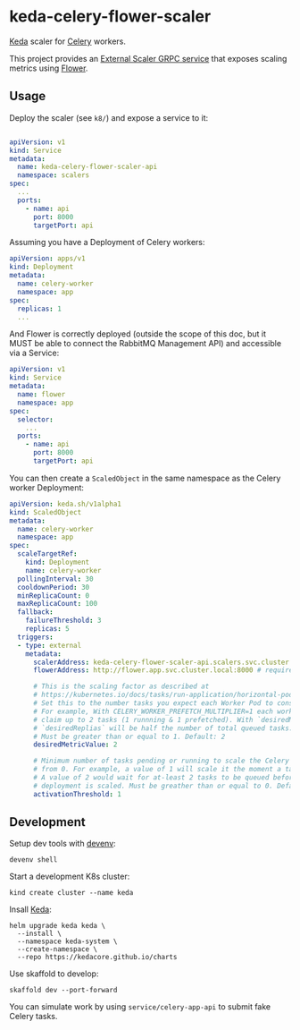 keda-celery-flower-scaler
=========================

[Keda](https://keda.sh/docs/latest/scalers/external) scaler for [Celery](https://docs.celeryq.dev/) workers.

This project provides an [External Scaler GRPC service](https://keda.sh/docs/2.8/concepts/external-scalers/)
that exposes scaling metrics using [Flower](https://flower.readthedocs.io).


Usage
-----

Deploy the scaler (see `k8/`) and expose a service to it:

```yaml

apiVersion: v1
kind: Service
metadata:
  name: keda-celery-flower-scaler-api
  namespace: scalers
spec:
  ...
  ports:
    - name: api
      port: 8000
      targetPort: api
```

Assuming you have a Deployment of Celery workers:

```yaml
apiVersion: apps/v1
kind: Deployment
metadata:
  name: celery-worker
  namespace: app
spec:
  replicas: 1
  ...
```

And Flower is correctly deployed (outside the scope of this doc, but it MUST be
able to connect the RabbitMQ Management API) and accessible via a Service:

```yaml
apiVersion: v1
kind: Service
metadata:
  name: flower
  namespace: app
spec:
  selector:
    ...
  ports:
    - name: api
      port: 8000
      targetPort: api
```

You can then create a `ScaledObject` in the same namespace as the Celery worker
Deployment:


```yaml
apiVersion: keda.sh/v1alpha1
kind: ScaledObject
metadata:
  name: celery-worker
  namespace: app
spec:
  scaleTargetRef:
    kind: Deployment
    name: celery-worker
  pollingInterval: 30
  cooldownPeriod: 30
  minReplicaCount: 0
  maxReplicaCount: 100
  fallback:
    failureThreshold: 3
    replicas: 5
  triggers:
  - type: external
    metadata:
      scalerAddress: keda-celery-flower-scaler-api.scalers.svc.cluster.local:8000
      flowerAddress: http://flower.app.svc.cluster.local:8000 # required

      # This is the scaling factor as described at
      # https://kubernetes.io/docs/tasks/run-application/horizontal-pod-autoscale/#algorithm-details
      # Set this to the number tasks you expect each Worker Pod to consume on average.
      # For example, With CELERY_WORKER_PREFETCH_MULTIPLIER=1 each worker can
      # claim up to 2 tasks (1 runnning & 1 prefetched). With `desiredMetricValue: 2`
      # `desiredReplias` will be half the number of total queued tasks.
      # Must be greater than or equal to 1. Default: 2
      desiredMetricValue: 2

      # Minimum number of tasks pending or running to scale the Celery Deployment
      # from 0. For example, a value of 1 will scale it the moment a task is queued.
      # A value of 2 would wait for at-least 2 tasks to be queued before the
      # deployment is scaled. Must be greather than or equal to 0. Default: 1
      activationThreshold: 1
```

Development
-----------

Setup dev tools with [devenv](https://devenv.sh/getting-started/):

```shell
devenv shell
```

Start a development K8s cluster:

```shell
kind create cluster --name keda
```

Insall [Keda](https://keda.sh/docs/2.8/deploy/):

```shell
helm upgrade keda keda \
  --install \
  --namespace keda-system \
  --create-namespace \
  --repo https://kedacore.github.io/charts
```

Use skaffold to develop:

```shell
skaffold dev --port-forward
```

You can simulate work by using `service/celery-app-api` to submit fake Celery
tasks.
